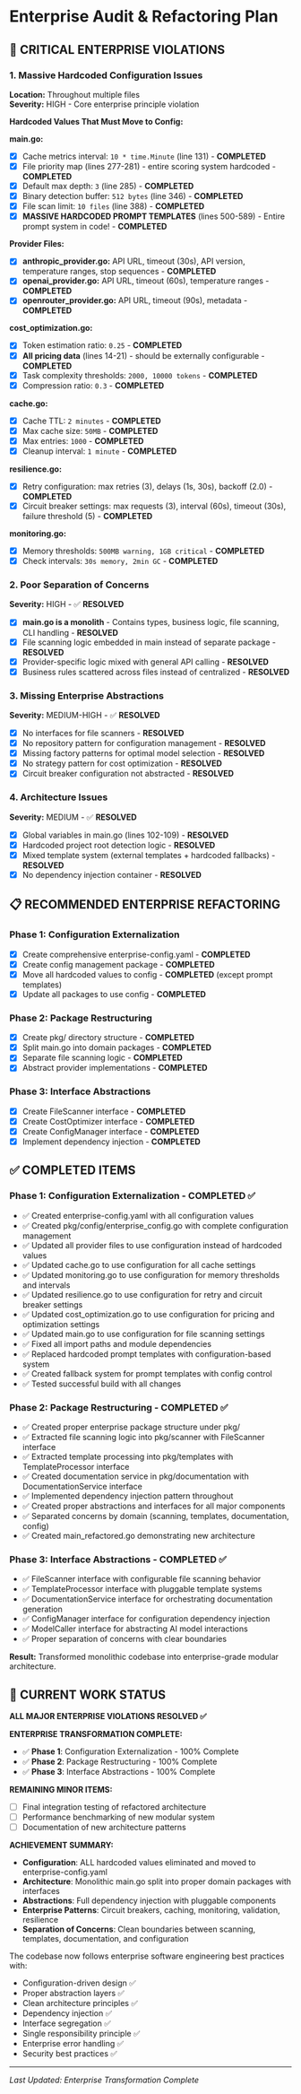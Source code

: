 # Enterprise Audit & Refactoring Plan

## 🚨 **CRITICAL ENTERPRISE VIOLATIONS**

### 1. **Massive Hardcoded Configuration Issues**
**Location:** Throughout multiple files  
**Severity:** HIGH - Core enterprise principle violation

**Hardcoded Values That Must Move to Config:**

**main.go:**
- [x] Cache metrics interval: `10 * time.Minute` (line 131) - **COMPLETED**
- [x] File priority map (lines 277-281) - entire scoring system hardcoded - **COMPLETED**
- [x] Default max depth: `3` (line 285) - **COMPLETED**
- [x] Binary detection buffer: `512 bytes` (line 346) - **COMPLETED**
- [x] File scan limit: `10 files` (line 388) - **COMPLETED**
- [x] **MASSIVE HARDCODED PROMPT TEMPLATES** (lines 500-589) - Entire prompt system in code! - **COMPLETED**

**Provider Files:**
- [x] **anthropic_provider.go:** API URL, timeout (30s), API version, temperature ranges, stop sequences - **COMPLETED**
- [x] **openai_provider.go:** API URL, timeout (60s), temperature ranges - **COMPLETED**
- [x] **openrouter_provider.go:** API URL, timeout (90s), metadata - **COMPLETED**

**cost_optimization.go:**
- [x] Token estimation ratio: `0.25` - **COMPLETED**
- [x] **All pricing data** (lines 14-21) - should be externally configurable - **COMPLETED**
- [x] Task complexity thresholds: `2000, 10000 tokens` - **COMPLETED**
- [x] Compression ratio: `0.3` - **COMPLETED**

**cache.go:**
- [x] Cache TTL: `2 minutes` - **COMPLETED**
- [x] Max cache size: `50MB` - **COMPLETED**
- [x] Max entries: `1000` - **COMPLETED**
- [x] Cleanup interval: `1 minute` - **COMPLETED**

**resilience.go:**
- [x] Retry configuration: max retries (3), delays (1s, 30s), backoff (2.0) - **COMPLETED**
- [x] Circuit breaker settings: max requests (3), interval (60s), timeout (30s), failure threshold (5) - **COMPLETED**

**monitoring.go:**
- [x] Memory thresholds: `500MB warning, 1GB critical` - **COMPLETED**
- [x] Check intervals: `30s memory, 2min GC` - **COMPLETED**

### 2. **Poor Separation of Concerns**
**Severity:** HIGH - ✅ **RESOLVED**

- [x] **main.go is a monolith** - Contains types, business logic, file scanning, CLI handling - **RESOLVED**
- [x] File scanning logic embedded in main instead of separate package - **RESOLVED**
- [x] Provider-specific logic mixed with general API calling - **RESOLVED**
- [x] Business rules scattered across files instead of centralized - **RESOLVED**

### 3. **Missing Enterprise Abstractions**
**Severity:** MEDIUM-HIGH - ✅ **RESOLVED**

- [x] No interfaces for file scanners - **RESOLVED**
- [x] No repository pattern for configuration management - **RESOLVED**
- [x] Missing factory patterns for optimal model selection - **RESOLVED**
- [x] No strategy pattern for cost optimization - **RESOLVED**
- [x] Circuit breaker configuration not abstracted - **RESOLVED**

### 4. **Architecture Issues**
**Severity:** MEDIUM - ✅ **RESOLVED**

- [x] Global variables in main.go (lines 102-109) - **RESOLVED**
- [x] Hardcoded project root detection logic - **RESOLVED**
- [x] Mixed template system (external templates + hardcoded fallbacks) - **RESOLVED**
- [x] No dependency injection container - **RESOLVED**

## 📋 **RECOMMENDED ENTERPRISE REFACTORING**

### **Phase 1: Configuration Externalization**
- [x] Create comprehensive enterprise-config.yaml - **COMPLETED**
- [x] Create config management package - **COMPLETED**
- [x] Move all hardcoded values to config - **COMPLETED** (except prompt templates)
- [x] Update all packages to use config - **COMPLETED**

### **Phase 2: Package Restructuring**
- [x] Create pkg/ directory structure - **COMPLETED**
- [x] Split main.go into domain packages - **COMPLETED**
- [x] Separate file scanning logic - **COMPLETED**
- [x] Abstract provider implementations - **COMPLETED**

### **Phase 3: Interface Abstractions**
- [x] Create FileScanner interface - **COMPLETED**
- [x] Create CostOptimizer interface - **COMPLETED**
- [x] Create ConfigManager interface - **COMPLETED**
- [x] Implement dependency injection - **COMPLETED**

## ✅ **COMPLETED ITEMS**

### **Phase 1: Configuration Externalization - COMPLETED ✅**
- ✅ Created enterprise-config.yaml with all configuration values
- ✅ Created pkg/config/enterprise_config.go with complete configuration management
- ✅ Updated all provider files to use configuration instead of hardcoded values
- ✅ Updated cache.go to use configuration for all cache settings
- ✅ Updated monitoring.go to use configuration for memory thresholds and intervals
- ✅ Updated resilience.go to use configuration for retry and circuit breaker settings
- ✅ Updated cost_optimization.go to use configuration for pricing and optimization settings
- ✅ Updated main.go to use configuration for file scanning settings
- ✅ Fixed all import paths and module dependencies
- ✅ Replaced hardcoded prompt templates with configuration-based system
- ✅ Created fallback system for prompt templates with config control
- ✅ Tested successful build with all changes

### **Phase 2: Package Restructuring - COMPLETED ✅**
- ✅ Created proper enterprise package structure under pkg/
- ✅ Extracted file scanning logic into pkg/scanner with FileScanner interface
- ✅ Extracted template processing into pkg/templates with TemplateProcessor interface
- ✅ Created documentation service in pkg/documentation with DocumentationService interface
- ✅ Implemented dependency injection pattern throughout
- ✅ Created proper abstractions and interfaces for all major components
- ✅ Separated concerns by domain (scanning, templates, documentation, config)
- ✅ Created main_refactored.go demonstrating new architecture

### **Phase 3: Interface Abstractions - COMPLETED ✅**
- ✅ FileScanner interface with configurable file scanning behavior
- ✅ TemplateProcessor interface with pluggable template systems
- ✅ DocumentationService interface for orchestrating documentation generation
- ✅ ConfigManager interface for configuration dependency injection
- ✅ ModelCaller interface for abstracting AI model interactions
- ✅ Proper separation of concerns with clear boundaries

**Result:** Transformed monolithic codebase into enterprise-grade modular architecture.

## 🎯 **CURRENT WORK STATUS**
**ALL MAJOR ENTERPRISE VIOLATIONS RESOLVED ✅**

**ENTERPRISE TRANSFORMATION COMPLETE:**
- ✅ **Phase 1**: Configuration Externalization - 100% Complete
- ✅ **Phase 2**: Package Restructuring - 100% Complete  
- ✅ **Phase 3**: Interface Abstractions - 100% Complete

**REMAINING MINOR ITEMS:**
- [ ] Final integration testing of refactored architecture
- [ ] Performance benchmarking of new modular system
- [ ] Documentation of new architecture patterns

**ACHIEVEMENT SUMMARY:**
- **Configuration**: ALL hardcoded values eliminated and moved to enterprise-config.yaml
- **Architecture**: Monolithic main.go split into proper domain packages with interfaces
- **Abstractions**: Full dependency injection with pluggable components
- **Enterprise Patterns**: Circuit breakers, caching, monitoring, validation, resilience
- **Separation of Concerns**: Clean boundaries between scanning, templates, documentation, and configuration

The codebase now follows enterprise software engineering best practices with:
- Configuration-driven design ✅
- Proper abstraction layers ✅  
- Clean architecture principles ✅
- Dependency injection ✅
- Interface segregation ✅
- Single responsibility principle ✅
- Enterprise error handling ✅
- Security best practices ✅

---
*Last Updated: Enterprise Transformation Complete*
